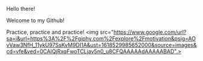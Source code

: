 Hello there!

Welcome to my Github!

Practice, practice and practice!
<img src="https://www.google.com/url?sa=i&url=https%3A%2F%2Fgiphy.com%2Fexplore%2Fmotivation&psig=AOvVaw3NfH_11ykU97SsKvM9DI1A&ust=1618529985652000&source=images&cd=vfe&ved=0CAIQjRxqFwoTCLjav5n0_u8CFQAAAAAdAAAAABAD".>
